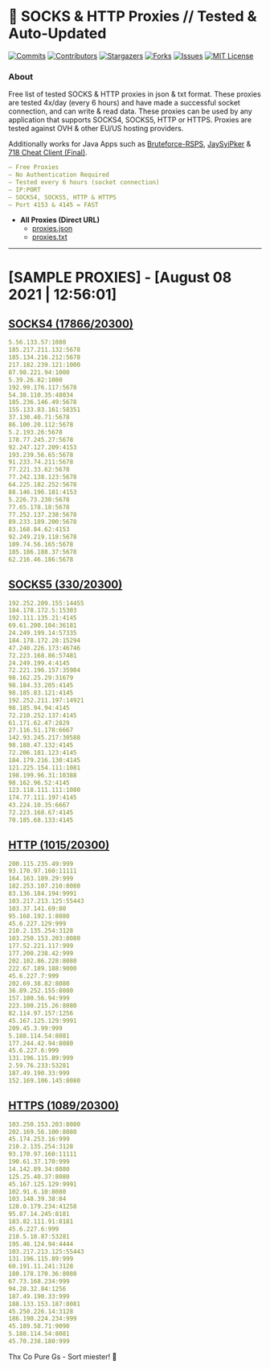 <!-- MARKDOWN LINKS & IMAGES -->
<!-- https://www.markdownguide.org/basic-syntax/#reference-style-links -->
[contributors-shield]: https://img.shields.io/github/contributors/KaiBurton/free-proxies-autoupdated?style=for-the-badge
[contributors-url]: https://github.com/KaiBurton/free-proxies-autoupdated/graphs/contributors
[forks-shield]: https://img.shields.io/github/forks/KaiBurton/free-proxies-autoupdated?style=for-the-badge
[forks-url]: https://github.com/KaiBurton/free-proxies-autoupdated/network/members
[stars-shield]: https://img.shields.io/github/stars/KaiBurton/free-proxies-autoupdated?style=for-the-badge
[stars-url]: https://github.com/KaiBurton/free-proxies-autoupdated/stargazers
[issues-shield]: https://img.shields.io/github/issues/KaiBurton/free-proxies-autoupdated?style=for-the-badge
[issues-url]: https://github.com/KaiBurton/free-proxies-autoupdated/issues
[license-shield]: https://img.shields.io/github/license/KaiBurton/free-proxies-autoupdated?style=for-the-badge
[license-url]: https://github.com/KaiBurton/free-proxies-autoupdated/blob/main/LICENSE
[commit-shield]: https://img.shields.io/github/last-commit/KaiBurton/free-proxies-autoupdated?style=for-the-badge
[commit-url]: https://github.com/KaiBurton/free-proxies-autoupdated/commits/main

# 🎁 SOCKS & HTTP Proxies // Tested & Auto-Updated

[![Commits][commit-shield]][commit-url]
[![Contributors][contributors-shield]][contributors-url]
[![Stargazers][stars-shield]][stars-url]
[![Forks][forks-shield]][forks-url]
[![Issues][issues-shield]][issues-url]
[![MIT License][license-shield]][license-url]

### About
Free list of tested SOCKS & HTTP proxies in json & txt format. These proxies are tested 4x/day (every 6 hours) and have made a successful socket connection, and can write & read data. These proxies can be used by any application that supports SOCKS4, SOCKS5, HTTP or HTTPS. Proxies are tested against OVH & other EU/US hosting providers.

Additionally works for Java Apps such as [Bruteforce-RSPS](https://github.com/KaiBurton/Bruteforce-RSPS), [JaySyiPker](https://github.com/JayArrowz/JaySyiPker) & [718 Cheat Client (Final)](https://github.com/KaiBurton/718-Cheat-Client-Final). 

```yaml
— Free Proxies
— No Authentication Required
— Tested every 6 hours (socket connection)
— IP:PORT
— SOCKS4, SOCKS5, HTTP & HTTPS
— Port 4153 & 4145 = FAST
```

- **All Proxies (Direct URL)**
  - [proxies.json](https://raw.githubusercontent.com/KaiBurton/free-proxies-autoupdated/main/proxies.json)
  - [proxies.txt](https://raw.githubusercontent.com/KaiBurton/free-proxies-autoupdated/main/proxies.txt)

---

# [SAMPLE PROXIES] - [August 08 2021 | 12:56:01]

## [SOCKS4 (17866/20300)](https://raw.githubusercontent.com/KaiBurton/free-proxies-autoupdated/main/proxies-socks4.txt)
```yaml
5.56.133.57:1080
185.217.211.132:5678
185.134.216.212:5678
217.182.239.121:1000
87.98.221.94:1000
5.39.26.82:1080
192.99.176.117:5678
54.38.110.35:48034
185.236.146.49:5678
155.133.83.161:58351
37.130.40.71:5678
86.100.20.112:5678
5.2.193.26:5678
178.77.245.27:5678
92.247.127.209:4153
193.239.56.65:5678
91.233.74.211:5678
77.221.33.62:5678
77.242.138.123:5678
64.225.182.252:5678
88.146.196.181:4153
5.226.73.230:5678
77.65.178.18:5678
77.252.137.238:5678
89.233.189.200:5678
83.168.84.62:4153
92.249.219.118:5678
109.74.56.165:5678
185.186.188.37:5678
62.216.46.186:5678
```

## [SOCKS5 (330/20300)](https://raw.githubusercontent.com/KaiBurton/free-proxies-autoupdated/main/proxies-socks5.txt)
```yaml
192.252.209.155:14455
184.178.172.5:15303
192.111.135.21:4145
69.61.200.104:36181
24.249.199.14:57335
184.178.172.28:15294
47.240.226.173:46746
72.223.168.86:57481
24.249.199.4:4145
72.221.196.157:35904
98.162.25.29:31679
98.184.33.205:4145
98.185.83.121:4145
192.252.211.197:14921
98.185.94.94:4145
72.210.252.137:4145
61.171.62.47:2829
27.116.51.178:6667
142.93.245.217:30588
98.188.47.132:4145
72.206.181.123:4145
184.179.216.130:4145
121.225.154.111:1081
198.199.96.31:10388
98.162.96.52:4145
123.118.111.111:1080
174.77.111.197:4145
43.224.10.35:6667
72.223.168.67:4145
70.185.68.133:4145
```

## [HTTP (1015/20300)](https://raw.githubusercontent.com/KaiBurton/free-proxies-autoupdated/main/proxies-http.txt)
```yaml
200.115.235.49:999
93.170.97.160:11111
164.163.189.29:999
182.253.107.210:8080
83.136.184.194:9991
103.217.213.125:55443
103.37.141.69:80
95.168.192.1:8080
45.6.227.129:999
210.2.135.254:3128
103.250.153.203:8080
177.52.221.117:999
177.200.238.42:999
202.102.86.228:8080
222.67.189.188:9000
45.6.227.7:999
202.69.38.82:8080
36.89.252.155:8080
157.100.56.94:999
223.100.215.26:8080
82.114.97.157:1256
45.167.125.129:9991
209.45.3.99:999
5.188.114.54:8081
177.244.42.94:8080
45.6.227.6:999
131.196.115.89:999
2.59.76.233:53281
187.49.190.33:999
152.169.106.145:8080
```

## [HTTPS (1089/20300)](https://raw.githubusercontent.com/KaiBurton/free-proxies-autoupdated/main/proxies-https.txt)
```yaml
103.250.153.203:8080
202.169.56.100:8080
45.174.253.16:999
210.2.135.254:3128
93.170.97.160:11111
190.61.37.170:999
14.142.89.34:8080
125.25.40.37:8080
45.167.125.129:9991
102.91.6.10:8080
103.148.39.38:84
128.0.179.234:41258
95.87.14.245:8181
183.82.111.91:8181
45.6.227.6:999
210.5.10.87:53281
195.46.124.94:4444
103.217.213.125:55443
131.196.115.89:999
60.191.11.241:3128
180.178.170.36:8080
67.73.168.234:999
94.28.32.84:1256
187.49.190.33:999
188.133.153.187:8081
45.250.226.14:3128
186.190.224.234:999
45.189.58.71:9090
5.188.114.54:8081
45.70.238.180:999
```



Thx Co Pure Gs - Sort miester! 💟